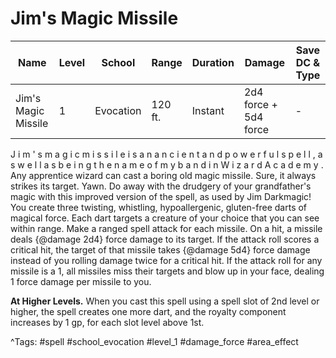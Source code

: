 # Jim's Magic Missile

| Name | Level | School | Range | Duration | Damage | Save DC & Type |
|------|-------|--------|-------|----------|--------|----------------|
| Jim's Magic Missile | 1 | Evocation | 120 ft. | Instant | 2d4 force + 5d4 force | - |

J i m ' s   m a g i c   m i s s i l e   i s   a n   a n c i e n t   a n d   p o w e r f u l   s p e l l ,   a s   w e l l   a s   b e i n g   t h e   n a m e   o f   m y   b a n d   i n   W i z a r d   A c a d e m y . Any apprentice wizard can cast a boring old magic missile. Sure, it always strikes its target. Yawn. Do away with the drudgery of your grandfather's magic with this improved version of the spell, as used by Jim Darkmagic! You create three twisting, whistling, hypoallergenic, gluten-free darts of magical force. Each dart targets a creature of your choice that you can see within range. Make a ranged spell attack for each missile. On a hit, a missile deals {@damage 2d4} force damage to its target. If the attack roll scores a critical hit, the target of that missile takes {@damage 5d4} force damage instead of you rolling damage twice for a critical hit. If the attack roll for any missile is a 1, all missiles miss their targets and blow up in your face, dealing 1 force damage per missile to you.

**At Higher Levels.** When you cast this spell using a spell slot of 2nd level or higher, the spell creates one more dart, and the royalty component increases by 1 gp, for each slot level above 1st.

^Tags: #spell #school_evocation #level_1 #damage_force #area_effect
